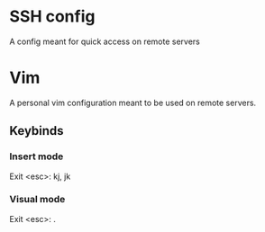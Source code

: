 # SSH config
A config meant for quick access on remote servers

# Vim
A personal vim configuration meant to be used on remote servers.

## Keybinds
### Insert mode
Exit \<esc\>: kj, jk

### Visual mode
Exit \<esc\>: .


